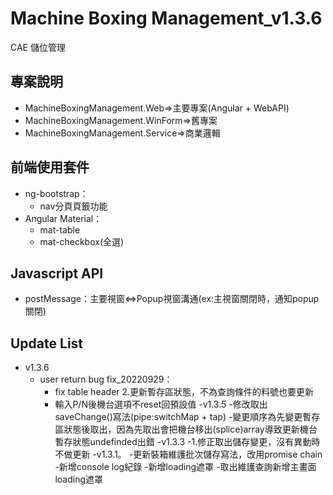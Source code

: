 # Machine Boxing Management_v1.3.6

CAE 儲位管理


## 專案說明
- MachineBoxingManagement.Web=>主要專案(Angular + WebAPI)
- MachineBoxingManagement.WinForm=>舊專案
- MachineBoxingManagement.Service=>商業邏輯
## 前端使用套件
- ng-bootstrap：
    - nav分頁頁籤功能
- Angular Material：
    - mat-table
    - mat-checkbox(全選)
## Javascript API
- postMessage：主要視窗<=>Popup視窗溝通(ex:主視窗關閉時，通知popup關閉)

## Update List
- v1.3.6
    - user return bug fix_20220929：
        - fix table header 2.更新暫存區狀態，不為查詢條件的料號也要更新 
        - 輸入P/N後機台選項不reset回預設值
-v1.3.5
    -修改取出saveChange()寫法(pipe:switchMap + tap) 
    -變更順序為先變更暫存區狀態後取出，因為先取出會把機台移出(splice)array導致更新機台暫存狀態undefinded出錯
-v1.3.3
    -1.修正取出儲存變更，沒有異動時不做更新
-v1.3.1。
    -更新裝箱維護批次儲存寫法，改用promise chain
    -新增console log紀錄
    -新增loading遮罩
    -取出維護查詢新增主畫面loading遮罩
